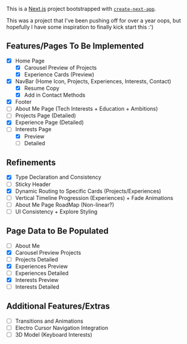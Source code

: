 This is a [Next.js](https://nextjs.org/) project bootstrapped with [`create-next-app`](https://github.com/vercel/next.js/tree/canary/packages/create-next-app).

This was a project that I've been pushing off for over a year oops, but hopefully I have some inspiration to finally kick start this :')

## Features/Pages To Be Implemented
- [X] Home Page
  - [X] Carousel Preview of Projects
  - [X] Experience Cards (Preview)
- [X] NavBar (Home Icon, Projects, Experiences, Interests, Contact)
    - [X] Resume Copy
    - [X] Add in Contact Methods
- [X] Footer
- [ ] About Me Page (Tech Interests + Education + Ambitions) 
- [ ] Projects Page (Detailed)
- [X] Experience Page (Detailed)
- [ ] Interests Page
    - [X] Preview
    - [ ] Detailed

## Refinements
- [X] Type Declaration and Consistency
- [ ] Sticky Header
- [X] Dynamic Routing to Specific Cards (Projects/Experiences)
- [ ] Vertical Timeline Progression (Experiences) + Fade Animations
- [ ] About Me Page RoadMap (Non-linear?)
- [ ] UI Consistency + Explore Styling

## Page Data to Be Populated
- [ ] About Me
- [X] Carousel Preview Projects
- [ ] Projects Detailed
- [X] Experiences Preview
- [ ] Experiences Detailed
- [X] Interests Preview
- [ ] Interests Detailed

## Additional Features/Extras
- [ ] Transitions and Animations
- [ ] Electro Cursor Navigation Integration
- [ ] 3D Model (Keyboard Interests)
